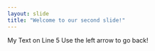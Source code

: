 ```yaml
---
layout: slide
title: "Welcome to our second slide!"
---
```

My Text on Line 5
Use the left arrow to go back!
